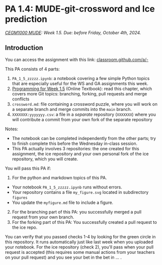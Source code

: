 # PA 1.4: MUDE-git-crossword and Ice prediction
*[CEGM1000 MUDE](http://mude.citg.tudelft.nl/): Week 1.5. Due: before Friday, October 4th, 2024.*

## Introduction

You can access the assignment with this link: [classroom.github.com/a/-](https://classroom.github.com/a/-)

This PA consists of 4 parts:

1. `PA_1_5_zzzzz.ipynb`: a notebook covering a few simple Python topics that are especially useful for the WS and GA assignments this week.
2. [Programming for Week 1.5](https://mude.citg.tudelft.nl/2024/book/programming/week_1_5.html) (Online Textbook): read this chapter, which covers more Git topics: branching, forking, pull requests and merge conflicts
3. `crossword.md`: file containing a crossword puzzle, where you will work on a separate branch and merge commits into the `main` branch.
4. `XXXXXXX:yyyyyyy.csv`: a file in a _separate_ repository (`XXXXXXX`) where you will contribute a commit from your own fork of the separate repository

Notes:
- The notebook can be completed independently from the other parts; try to finish complete this before the Wednesday in-class session.
- This PA actually involves 3 repositories: the one created for this assignment, the ice repository and your own personal fork of the ice repository, which you will create.

You will pass this PA if:
1. For the python and markdown topics of this PA. 
  - Your notebook `PA_1_5_zzzzz.ipynb` runs without errors.
  - Your repository contains a file `my_figure.svg` located in subdirectory `figures`
  - You update the `myfigure.md` file to include a figure.
2. For the branching part of this PA: you successfully merged a pull request from your own branch.
3. For the forking part of this PA: You successfully created a pull request to the ice repo.

You can verify that you passed checks 1-4 by looking for the green circle in this repository. It runs automatically just like last week when you uploaded your notebook. For the ice repository (check 2), you'll pass when your pull request is accepted (this requires some manual actions from your teachers on your pull request) and you see your bet in the bet in ... .
